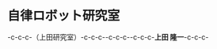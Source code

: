 <h1 style="font-size:180%">自律ロボット研究室</h1>-c-c-c-（上田研究室）-c-c-c--c-c-c--c-c-c-<strong>上田 隆一</strong>-c-c-c-
